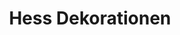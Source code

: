 ---
title: "Hess Dekorationen"
url: /landau-in-der-pfalz/hess-dekorationen/
shop: Raumausstattung
---
